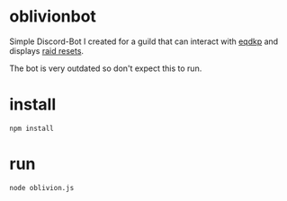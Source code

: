 # oblivionbot

Simple Discord-Bot I created for a guild that can interact with [eqdkp](https://eqdkpplus.github.io/) and displays [raid resets](https://www.classicraidreset.com/calendar).

The bot is very outdated so don't expect this to run.


# install

```
npm install
```

# run

```
node oblivion.js
```

